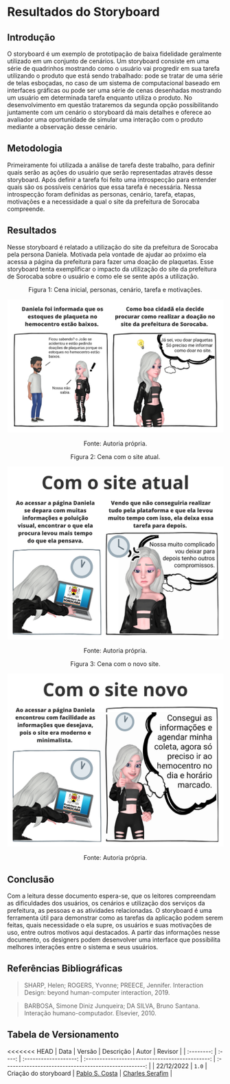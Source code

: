 # Resultados do Storyboard

## Introdução

O storyboard é um exemplo de prototipação de baixa fidelidade geralmente utilizado em um conjunto de cenários. Um storyboard consiste em uma série de quadrinhos mostrando como o usuário vai progredir em sua tarefa utilizando o produto que está sendo trabalhado: pode se tratar de uma série de telas esboçadas, no caso de um sistema de computacional baseado em interfaces gráficas ou pode ser uma série de cenas desenhadas mostrando um usuário em determinada tarefa enquanto utiliza o produto. No desenvolvimento em questão trataremos da segunda opção possibilitando juntamente com um cenário o storyboard dá mais detalhes e oferece ao avaliador uma oportunidade de simular uma interação com o produto mediante a observação desse cenário.

## Metodologia

Primeiramente foi utilizada a análise de tarefa deste trabalho, para definir quais serão as ações do usuário que serão representadas através desse storyboard. Após definir a tarefa foi feito uma introspecção para entender quais são os possíveis cenários que essa tarefa é necessária. Nessa introspecção foram definidas as personas, cenário, tarefa, etapas, motivações e a necessidade a qual o site da prefeitura de Sorocaba compreende.

## Resultados

Nesse storyboard é relatado a utilização do site da prefeitura de Sorocaba pela persona Daniela. Motivada pela vontade de ajudar ao próximo ela acessa a página da prefeitura para fazer uma doação de plaquetas. Esse storyboard tenta exemplificar o impacto da utilização do site da prefeitura de Sorocaba sobre o usuário e como ele se sente após a utilização.

<div style="text-align: center">
<p>Figura 1: Cena inicial, personas, cenário, tarefa e motivações. </p>
</div>

![Cena inicial, personas, cenário, tarefa e motivações](../../../media/storyboard/cena_inicial.png)

<div style="text-align: center">
<p>Fonte: Autoria própria. </p>
</div>

<div style="text-align: center">
<p>Figura 2: Cena com o site atual. </p>
</div>

![Cena com o site atual](../../../media/storyboard/cena_site_atual.png)

<div style="text-align: center">
<p>Fonte: Autoria própria. </p>
</div>

<div style="text-align: center">
<p>Figura 3: Cena com o novo site. </p>
</div>

![Cena com o novo site.](../../../media/storyboard/cena_site_novo.png)

<div style="text-align: center">
<p>Fonte: Autoria própria. </p>
</div>

## Conclusão

Com a leitura desse documento espera-se, que os leitores compreendam as dificuldades dos usuários, os cenários e utilização dos serviços da prefeitura, as pessoas e as atividades relacionadas. O storyboard é uma ferramenta útil para demonstrar como as tarefas da aplicação podem serem feitas, quais necessidade o ela supre, os usuários e suas motivações de uso, entre outros motivos aqui destacados. A partir das informações nesse documento, os designers podem desenvolver uma interface que possibilita melhores interações entre o sistema e seus usuários.

## Referências Bibliográficas

> SHARP, Helen; ROGERS, Yvonne; PREECE, Jennifer. Interaction Design: beyond human-computer interaction, 2019.

> BARBOSA, Simone Diniz Junqueira; DA SILVA, Bruno Santana. Interação humano-computador. Elsevier, 2010.

## Tabela de Versionamento

<<<<<<< HEAD
| Data | Versão | Descrição | Autor | Revisor |
| :--------: | :----: | :-------------------: | :---------------------------------------------: | :---------------------------------------------------: |
| 22/12/2022 | `1.0` | Criação do storyboard | [Pablo S. Costa](https://github.com/pabloheika) | [Charles Serafim](https://github.com/charles-serafim) |

